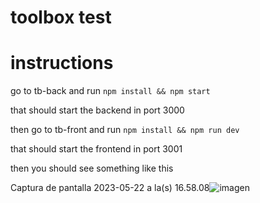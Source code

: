 # toolbox test

# instructions

go to tb-back and run `npm install && npm start`

that should start the backend in port 3000

then go to tb-front and run `npm install && npm run dev`

that should start the frontend in port 3001

then you should see something like this

Captura de pantalla 2023-05-22 a la(s) 16.58.08![imagen](https://github.com/jakeactually/tb/assets/27365846/d9f9c84a-45d0-437d-b6bb-fbc415cf0a2d)
